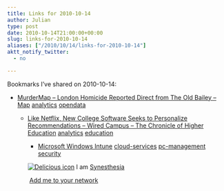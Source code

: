 ```yaml
---
title: Links for 2010-10-14
author: Julian
type: post
date: 2010-10-14T21:00:00+00:00
slug: links-for-2010-10-14 
aliases: ["/2010/10/14/links-for-2010-10-14"]
aktt_notify_twitter:
  - no

---
```

Bookmarks I&#8217;ve shared on 2010-10-14:

  * [MurderMap &#8211; London Homicide Reported Direct from The Old Bailey &#8211; Map][1] 
    [analytics][2] [opendata][3] </li> 
    
      * [Like Netflix, New College Software Seeks to Personalize Recommendations &#8211; Wired Campus &#8211; The Chronicle of Higher Education][4] 
        [analytics][2] [education][5] </li> 
        
          * [Microsoft Windows Intune][6] 
            [cloud-services][7] [pc-management][8] [security][9] </li> </ul> 
            
            <p class="deliciouslink">
              <a href="https://del.icio.us/synesthesia" title="See all my bookmarks on del.icio.us"><img src="https://www.synesthesia.co.uk/images/deliciousicon.jpg" alt="Delicious icon" /></a>&nbsp;I am <a href="https://del.icio.us/synesthesia" title="See all my bookmarks on del.icio.us">Synesthesia</a>
            </p>
            
            <p class="deliciouslink">
              <a href="https://del.icio.us/network?add=synesthesia" title="Add me to your del.icio.us network"><img src="https://www.synesthesia.co.uk/images/add.gif" alt="" /></a>&nbsp;<a href="https://del.icio.us/network?add=synesthesia" title="Add me to your del.icio.us network">Add me to your network</a>
            </p>

 [1]: https://www.murdermap.co.uk/murder-map.asp
 [2]: https://delicious.com/synesthesia/analytics
 [3]: https://delicious.com/synesthesia/opendata
 [4]: https://chronicle.com/blogs/wiredcampus/like-netflix-new-college-software-aims-to-personalize-recommendations/27642
 [5]: https://delicious.com/synesthesia/education
 [6]: https://www.microsoft.com/online/windows-intune.aspx
 [7]: https://delicious.com/synesthesia/cloud-services
 [8]: https://delicious.com/synesthesia/pc-management
 [9]: https://delicious.com/synesthesia/security